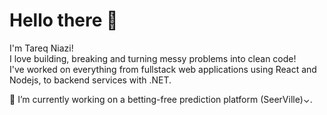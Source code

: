 # Hello there 👋


I'm Tareq Niazi!  
I love building, breaking and turning messy problems into clean code!  
I've worked on everything from fullstack web applications using React and Nodejs, to backend services with .NET.

🔭 I’m currently working on a betting-free prediction platform (SeerVille)⌄.
